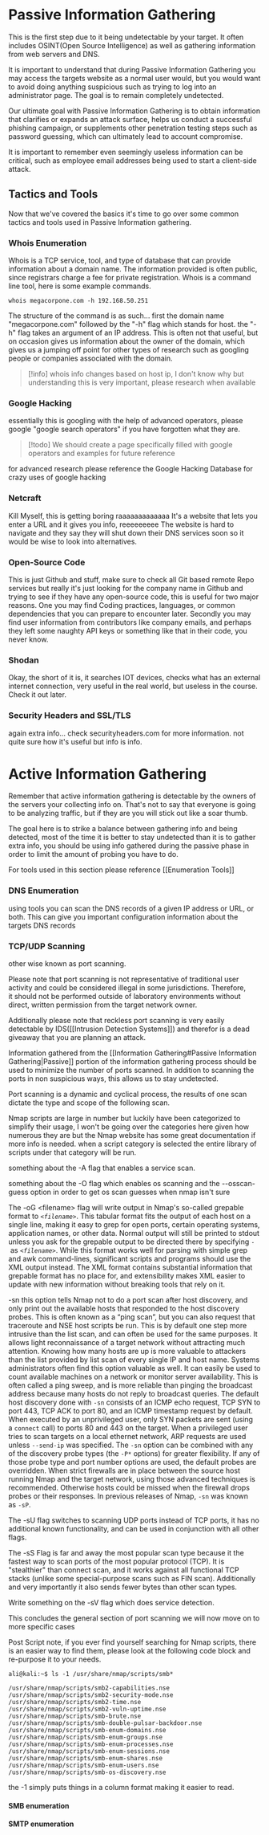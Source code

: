 # Passive Information Gathering 
This is the first step due to it being undetectable by your target. It often includes OSINT(Open Source Intelligence) as well as gathering information from web servers and DNS.

It is important to understand that during Passive Information Gathering you may access the targets website as a normal user would, but you would want to avoid doing anything suspicious such as trying to log into an administrator page. The goal is to remain completely undetected.

Our ultimate goal with Passive Information Gathering is to obtain information that clarifies or expands an attack surface, helps us conduct a successful phishing campaign, or supplements other penetration testing steps such as password guessing, which can ultimately lead to account compromise.

It is important to remember even seemingly useless information can be critical, such as employee email addresses being used to start a client-side attack.

## Tactics and Tools
Now that we've covered the basics it's time to go over some common tactics and tools used in Passive Information gathering.

### Whois Enumeration
Whois is a TCP service, tool, and type of database that can provide information about a domain name. The information provided is often public, since registrars charge a fee for private registration. Whois is a command line tool, here is some example commands.
```
whois megacorpone.com -h 192.168.50.251
```
The structure of the command is as such... first the domain name "megacorpone.com" followed by the "-h" flag which stands for host. the "-h" flag takes an argument of an IP address.
This is often not that useful, but on occasion gives us information about the owner of the domain, which gives us a jumping off point for other types of research such as googling people or companies associated with the domain.

> [!info] 
> whois info changes based on host ip, I don't know why but understanding this is very important, please research when available


### Google Hacking
essentially this is googling with the help of advanced operators, please google "google search operators" if you have forgotten what they are.

> [!todo]
> We should create a page specifically filled with google operators and examples for future reference

for advanced research please reference the Google Hacking Database for crazy uses of google hacking

### Netcraft
Kill Myself, this is getting boring raaaaaaaaaaaaa
It's a website that lets you enter a URL and it gives you info, reeeeeeeee
The website is hard to navigate and they say they will shut down their DNS services soon so it would be wise to look into alternatives.

### Open-Source Code
This is just Github and stuff, make sure to check all Git based remote Repo services but really it's just looking for the company name in Github and trying to see if they have any open-source code, this is useful for two major reasons. One you may find Coding practices, languages, or common dependencies that you can prepare to encounter later. Secondly you may find user information from contributors like company emails, and perhaps they left some naughty API keys or something like that in their code, you never know.

### Shodan
Okay, the short of it is, it searches IOT devices, checks what has an external internet connection, very useful in the real world, but useless in the course. Check it out later.

### Security Headers and SSL/TLS
again extra info... check securityheaders.com for more information. not quite sure how it's useful but info is info.

# Active Information Gathering
Remember that active information gathering is detectable by the owners of the servers your collecting info on. That's not to say that everyone is going to be analyzing traffic, but if they are you will stick out like a soar thumb.

The goal here is to strike a balance between gathering info and being detected, most of the time it is better to stay undetected than it is to gather extra info, you should be using info gathered during the passive phase in order to limit the amount of probing you have to do.

For tools used in this section please reference [[Enumeration Tools]]
### DNS Enumeration
using tools you can scan the DNS records of a given IP address or URL, or both. This can give you important configuration information about the targets DNS records

### TCP/UDP Scanning
other wise known as port scanning.

<span class="red-text">Please note that port scanning is not representative of traditional user activity and could be considered illegal in some jurisdictions. Therefore, it should not be performed outside of laboratory environments without direct, written permission from the target network owner.</span>

Additionally please note that reckless port scanning is very easily detectable by IDS([[Intrusion Detection Systems]]) and therefor is a dead giveaway that you are planning an attack.

Information gathered from the [[Information Gathering#Passive Information Gathering|Passive]] portion of the information gathering process should be used to minimize the number of ports scanned. In addition to scanning the ports in non suspicious ways, this allows us to stay undetected.

Port scanning is a dynamic and cyclical process, the results of one scan dictate the type and scope of the following scan.

Nmap scripts are large in number but luckily have been categorized to simplify their usage, I won't be going over the categories here given how numerous they are but the Nmap website has some great documentation if more info is needed. when a script category is selected the entire library of scripts under that category will be run.

something about the -A flag that enables a service scan.

something about the -O flag which enables os scanning and the --osscan-guess option in order to get os scan guesses when nmap isn't sure

The -oG \<filename> flag will write output in Nmap's so-called grepable format to _`<filename>`_. This tabular format fits the output of each host on a single line, making it easy to grep for open ports, certain operating systems, application names, or other data. Normal output will still be printed to stdout unless you ask for the grepable output to be directed there by specifying `-` as _`<filename>`_. While this format works well for parsing with simple grep and awk command-lines, significant scripts and programs should use the XML output instead. The XML format contains substantial information that grepable format has no place for, and extensibility makes XML easier to update with new information without breaking tools that rely on it.

-sn this option tells Nmap not to do a port scan after host discovery, and only print out the available hosts that responded to the host discovery probes. This is often known as a “ping scan”, but you can also request that traceroute and NSE host scripts be run. This is by default one step more intrusive than the list scan, and can often be used for the same purposes. It allows light reconnaissance of a target network without attracting much attention. Knowing how many hosts are up is more valuable to attackers than the list provided by list scan of every single IP and host name.
Systems administrators often find this option valuable as well. It can easily be used to count available machines on a network or monitor server availability. This is often called a ping sweep, and is more reliable than pinging the broadcast address because many hosts do not reply to broadcast queries.
The default host discovery done with `-sn` consists of an ICMP echo request, TCP SYN to port 443, TCP ACK to port 80, and an ICMP timestamp request by default. When executed by an unprivileged user, only SYN packets are sent (using a `connect` call) to ports 80 and 443 on the target. When a privileged user tries to scan targets on a local ethernet network, ARP requests are used unless `--send-ip` was specified. The `-sn` option can be combined with any of the discovery probe types (the `-P*` options) for greater flexibility. If any of those probe type and port number options are used, the default probes are overridden. When strict firewalls are in place between the source host running Nmap and the target network, using those advanced techniques is recommended. Otherwise hosts could be missed when the firewall drops probes or their responses.
In previous releases of Nmap, `-sn` was known as `-sP`.

The -sU flag switches to scanning UDP ports instead of TCP ports, it has no additional known functionality, and can be used in conjunction with all other flags.

The -sS Flag is far and away the most popular scan type because it the fastest way to scan ports of the most popular protocol (TCP). It is "stealthier" than connect scan, and it works against all functional TCP stacks (unlike some special-purpose scans such as FIN scan). Additionally and very importantly it also sends fewer bytes than other scan types.

Write something on the -sV flag which does service detection.

This concludes the general section of port scanning we will now move on to more specific cases

Post Script note, if you ever find yourself searching for Nmap scripts, there is an easier way to find them, please look at the following code block and re-purpose it to your needs.
```
ali@kali:~$ ls -1 /usr/share/nmap/scripts/smb*

/usr/share/nmap/scripts/smb2-capabilities.nse
/usr/share/nmap/scripts/smb2-security-mode.nse
/usr/share/nmap/scripts/smb2-time.nse
/usr/share/nmap/scripts/smb2-vuln-uptime.nse
/usr/share/nmap/scripts/smb-brute.nse
/usr/share/nmap/scripts/smb-double-pulsar-backdoor.nse
/usr/share/nmap/scripts/smb-enum-domains.nse
/usr/share/nmap/scripts/smb-enum-groups.nse
/usr/share/nmap/scripts/smb-enum-processes.nse
/usr/share/nmap/scripts/smb-enum-sessions.nse
/usr/share/nmap/scripts/smb-enum-shares.nse
/usr/share/nmap/scripts/smb-enum-users.nse
/usr/share/nmap/scripts/smb-os-discovery.nse
```

the -1 simply puts things in a column format making it easier to read.
#### SMB enumeration

#### SMTP enumeration


